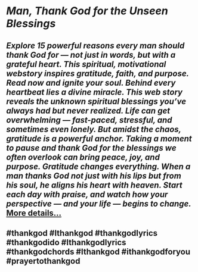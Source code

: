 # *Man, Thank God for the Unseen Blessings*
## *Explore 15 powerful reasons every man should thank God for — not just in words, but with a grateful heart. This spiritual, motivational webstory inspires gratitude, faith, and purpose. Read now and ignite your soul. Behind every heartbeat lies a divine miracle. This web story reveals the unknown spiritual blessings you’ve always had but never realized. Life can get overwhelming — fast-paced, stressful, and sometimes even lonely. But amidst the chaos, gratitude is a powerful anchor. Taking a moment to pause and thank God for the blessings we often overlook can bring peace, joy, and purpose. Gratitude changes everything. When a man thanks God not just with his lips but from his soul, he aligns his heart with heaven. Start each day with praise, and watch how your perspective — and your life — begins to change.* [More details…](https://spiritualkhazaana.com/web-stories/man-thank-god-for-the-unseen-blessings/)
## #thankgod #Ithankgod #thankgodlyrics #thankgodido #Ithankgodlyrics #thankgodchords #Ithankgod #ithankgodforyou #prayertothankgod

